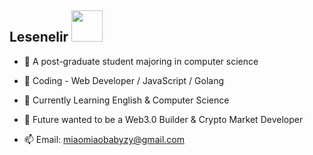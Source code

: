 <!--
<img align='right' src="https://github-readme-stats.vercel.app/api?username=lesenelir&show_icons=true&hide=contribs,issues">
-->
<!-- <img src="https://raw.githubusercontent.com/lesenelir/lesenelir/master/1.gif" width="200"> -->

## Lesenelir <img src="https://media.giphy.com/media/12oufCB0MyZ1Go/giphy.gif" width="50">

<!--**Thanks for visiting my Github profile 👯**-->

<!--Here are some information about me:-->

- 🔭 A post-graduate student majoring in computer science

- 💬 Coding - Web Developer / JavaScript / Golang

- 🌱 Currently Learning English & Computer Science

- 🍭 Future wanted to be a Web3.0 Builder & Crypto Market Developer

- 📫 Email: miaomiaobabyzy@gmail.com


<!--![Lesenelir's github stats](https://github-readme-stats.vercel.app/api?username=lesenelir&theme=graywhite&show_icons=true&hide=contribs,issues)-->

